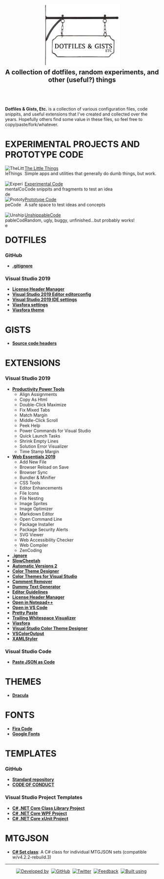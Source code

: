 <!-- GRU-Readme-For-Projects v3.1.0.191003 (https://github.com/APrettyCoolProgram/GRU-Readme) -------------------------
     GRU-README-For-Projects is customizable README.md template written in GitHub-flavored Markdown and HTML, intended
     for use with GitHub repositories that contain references to other repositories, rather than being a code
     repository itself. The source contains an abundance of comments walking you through how to use each component.
---------------------------------------------------------------------------------------------------------------------->

<h2 align="center">
  <img src="https://github.com/APrettyCoolProgram/DotfilesAndGistsEtc/blob/master/Repo/image/dotfilesAndGistsEtcLogo-large.png" alt="Repository logo" width="250"><br>
  A collection of dotfiles, random experiments, and other (useful?) things<br>
  <br>
</h2>
<br>

**Dotfiles & Gists, Etc.** is a collection of various configuration files, code snippits, and useful extensions that I've created and collected over the years. Hopefully others find some value in these files, so feel free to copy/paste/fork/whatever.

# EXPERIMENTAL PROJECTS AND PROTOTYPE CODE

<div>
  <a href="https://github.com/APrettyCoolProgram/TheLittleThings">
    <img src="https://github.com/APrettyCoolProgram/TheLittleThings/blob/master/reporesources/image/theLittleThings-small.png" align="left" title="TheLittleThings" width="64">
  </a>
  <a href="https://github.com/APrettyCoolProgram/TheLittleThings/">The Little Things</a>
  <br>
  Simple apps and utilities that generally do dumb things, but work.
</div>
<br>
<div>
  <a href="https://github.com/APrettyCoolProgram/ExperimentalCode">
    <img src="https://github.com/APrettyCoolProgram/ExperimentalCode/blob/master/reporesources/image/experimentalCodeLogo-small.png" align="left" title="ExperimentalCode" width="64">
  </a>
  <a href="https://github.com/APrettyCoolProgram/ExperimentalCode">Experimental Code</a>
  <br>
  Code snippits and fragments to test an idea
</div>
<br>
<div>
  <a href="https://github.com/APrettyCoolProgram/PrototypeCode">
    <img src="https://github.com/APrettyCoolProgram/PrototypeCode/blob/master/reporesources/image/prototypeCodeLogo-small.png" align="left" title="PrototypeCode" width="64">
  </a>
  <a href="https://github.com/APrettyCoolProgram/PrototypeCode">Prototype Code</a>
  <br>
  A safe space to test ideas and concepts
</div>
<br>
<div>
  <a href="https://github.com/APrettyCoolProgram/UnshippableCode">
    <img src="https://github.com/APrettyCoolProgram/UnshippableCode/blob/master/reporesources/image/unshippableCodeLogo-small.png" align="left" title="UnshippableCode" width="64">
  </a>
  <a href="https://github.com/APrettyCoolProgram/UnshippableCode">UnshippableCode</a>
  <br>
  Random, ugly, buggy, unfinished...but probably works!
</div>

# DOTFILES
### GitHub
* [**.gitignore**](https://github.com/APrettyCoolProgram/dotfiles-gists-etc/blob/master/.gitignore)

### Visual Studio 2019
* [**License Header Manager**](https://github.com/APrettyCoolProgram/DotfilesAndGistsEtc/blob/master/dotfiles/LicenseHeaderManager.licenseheader)
* [**Visual Studio 2019 Editor editorconfig**](https://github.com/APrettyCoolProgram/DotfilesAndGistsEtc/blob/master/dotfiles/visual-studio-2019.editorconfig)
* [**Visual Studio 2019 IDE settings**](https://github.com/APrettyCoolProgram/DotfilesAndGistsEtc/blob/master/dotfiles/visual-studio-2019.vssettings)
* [**Viasfora settings**](https://github.com/APrettyCoolProgram/DotfilesAndGistsEtc/blob/master/dotfiles/viasfora-settings.xml)
* [**Viasfora theme**](https://github.com/APrettyCoolProgram/DotfilesAndGistsEtc/blob/master/dotfiles/viasfora-theme.json)

# GISTS
* [**Source code headers**](https://gist.github.com/APrettyCoolProgram/7df746be2a69552e0772a78749678856)

# EXTENSIONS
### Visual Studio 2019
* [**Productivity Power Tools**](https://marketplace.visualstudio.com/items?itemName=VisualStudioPlatformTeam.ProductivityPowerPack2017)
  * Align Assignments
  * Copy As Html
  * Double-Click Maximize
  * Fix Mixed Tabs
  * Match Margin
  * Middle-Click Scroll
  * Peek Help
  * Power Commands for Visual Studio
  * Quick Launch Tasks
  * Shrink Empty Lines
  * Solution Error Visualizer
  * Time Stamp Margin
* [**Web Essentials 2019**](https://marketplace.visualstudio.com/items?itemName=MadsKristensen.WebEssentials2019&ssr=false)
  * Add New File
  * Browser Reload on Save
  * Browser Sync
  * Bundler & Minifier
  * CSS Tools
  * Editor Enhancements
  * File Icons
  * File Nesting
  * Image Sprites
  * Image Optimizer
  * Markdown Editor
  * Open Command Line
  * Package Installer
  * Package Security Alerts
  * SVG Viewer
  * Web Accessibility Checker
  * Web Compiler
  * ZenCoding
* [**.ignore**](https://marketplace.visualstudio.com/items?itemName=MadsKristensen.ignore)
* [**SlowCheetah**](https://marketplace.visualstudio.com/items?itemName=vscps.SlowCheetah-XMLTransforms)
* [**Automatic Versions 2**](https://marketplace.visualstudio.com/items?itemName=PrecisionInfinity.AutomaticVersions)
* [**Color Theme Designer**](https://marketplace.visualstudio.com/items?itemName=ms-madsk.ColorThemeDesigner)
* [**Color Themes for Visual Studio**](https://marketplace.visualstudio.com/items?itemName=VisualStudioPlatformTeam.ColorThemesforVisualStudio)
* [**Comment Remover**](https://marketplace.visualstudio.com/items?itemName=MadsKristensen.CommentRemover)
* [**Dummy Text Generator**](https://marketplace.visualstudio.com/items?itemName=MadsKristensen.DummyTextGenerator)
* [**Editor Guidelines**](https://marketplace.visualstudio.com/items?itemName=PaulHarrington.EditorGuidelines)
* [**License Header Manager**](https://marketplace.visualstudio.com/items?itemName=StefanWenig.LicenseHeaderManager)
* [**Open in Notepad++**](https://marketplace.visualstudio.com/items?itemName=CalvinAAllen.OpeninNotepad)
* [**Open in VS Code**](https://marketplace.visualstudio.com/items?itemName=MadsKristensen.OpeninVisualStudioCode)
* [**Pretty Paste**](https://marketplace.visualstudio.com/items?itemName=MadsKristensen.PrettyPaste)
* [**Trailing Whitespace Visualizer**](https://marketplace.visualstudio.com/items?itemName=MadsKristensen.TrailingWhitespaceVisualizer)
* [**Viasfora**](https://marketplace.visualstudio.com/items?itemName=TomasRestrepo.Viasfora)
* [**Visual Studio Color Theme Designer**](https://marketplace.visualstudio.com/items?itemName=ms-madsk.ColorThemeDesigner)
* [**VSColorOutput**](https://marketplace.visualstudio.com/items?itemName=MikeWard-AnnArbor.VSColorOutput)
* [**XAMLStyler**](https://marketplace.visualstudio.com/items?itemName=TeamXavalon.XAMLStyler)
### Visual Studio Code
* [**Paste JSON as Code**](https://marketplace.visualstudio.com/items?itemName=quicktype.quicktype&ssr=false#overview)

# THEMES
* [**Dracula**](https://draculatheme.com/)

# FONTS
* [**Fira Code**](https://github.com/tonsky/FiraCode)
* [**Google Fonts**](https://github.com/google/fonts)

# TEMPLATES
### GitHub
* [**Standard repository**](https://github.com/APrettyCoolProgram/DotfilesAndGistsEtc/tree/master/Templates/GitHubRepository)
* [**CODE OF CONDUCT**](https://github.com/APrettyCoolProgram/DotfilesAndGistsEtc/blob/master/doc/CODE_OF_CONDUCT.md)

### Visual Studio Project Templates
* [**C# .NET Core Class Library Project**](https://github.com/APrettyCoolProgram/DotfilesAndGistsEtc/tree/master/templates/Visual%20Studio/CSharpNETCoreClassLibrary)
* [**C# .NET Core WPF Project**](https://github.com/APrettyCoolProgram/DotfilesAndGistsEtc/tree/master/templates/Visual%20Studio/CSharpNETCoreWPF)
* [**C# .NET Core xUnit Project**](https://github.com/APrettyCoolProgram/DotfilesAndGistsEtc/tree/master/templates/Visual%20Studio/CSharpNETCoreXUnit)

# MTGJSON
* [**C# Set class**](https://github.com/APrettyCoolProgram/DotfilesAndGistsEtc/blob/master/etc/mtgjson/MTGJSON_set.cs): A C# class for individual MTGJSON sets (compatible w/v4.2.2-rebuild.3)

***
<div align="center">

  [![Developed by](https://img.shields.io/badge/developed%20by-A%20Pretty%20Cool%20Program-17806D.svg)](https://aprettycoolprogram.com)&nbsp;
  [![GitHub](https://img.shields.io/github/followers/aprettycoolprogram.svg?label=GitHub&style=social)](https://github.com/APrettyCoolProgram)&nbsp;
  [![Twitter](https://img.shields.io/twitter/follow/aprettycoolprog.svg?label=Twitter&style=social)](https://twitter.com/aprettycoolprog)&nbsp;
  [![Feedback](https://img.shields.io/badge/contact-info@aprettycoolprogram.com-17806D.svg)](mailto:feedback@aprettycoolprogram.com)&nbsp;
  [![Built using](https://img.shields.io/badge/README%20built%20using-GRU%20README-17806D.svg)](https://github.com/APrettyCoolProgram/GRU--Readme)&nbsp;

</div>
